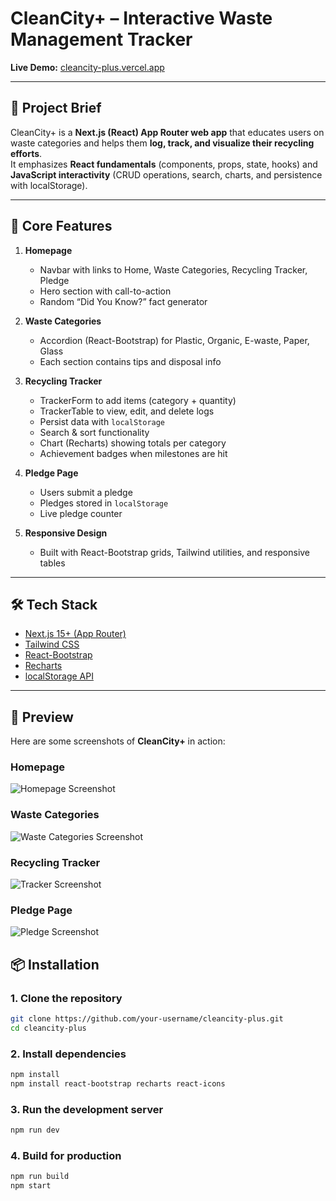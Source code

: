 # CleanCity+ – Interactive Waste Management Tracker

**Live Demo:** [cleancity-plus.vercel.app](https://cleancity-plus.vercel.app/)

---

## 📖 Project Brief

CleanCity+ is a **Next.js (React) App Router web app** that educates users on waste categories and helps them **log, track, and visualize their recycling efforts**.  
It emphasizes **React fundamentals** (components, props, state, hooks) and **JavaScript interactivity** (CRUD operations, search, charts, and persistence with localStorage).

---

## 🎯 Core Features

1. **Homepage**
   - Navbar with links to Home, Waste Categories, Recycling Tracker, Pledge
   - Hero section with call-to-action
   - Random “Did You Know?” fact generator

2. **Waste Categories**
   - Accordion (React-Bootstrap) for Plastic, Organic, E-waste, Paper, Glass
   - Each section contains tips and disposal info

3. **Recycling Tracker**
   - TrackerForm to add items (category + quantity)
   - TrackerTable to view, edit, and delete logs
   - Persist data with `localStorage`
   - Search & sort functionality
   - Chart (Recharts) showing totals per category
   - Achievement badges when milestones are hit

4. **Pledge Page**
   - Users submit a pledge
   - Pledges stored in `localStorage`
   - Live pledge counter

5. **Responsive Design**
   - Built with React-Bootstrap grids, Tailwind utilities, and responsive tables

---

## 🛠️ Tech Stack

- [Next.js 15+ (App Router)](https://nextjs.org/docs/app)
- [Tailwind CSS](https://tailwindcss.com/)
- [React-Bootstrap](https://react-bootstrap.github.io/)
- [Recharts](https://recharts.org/)
- [localStorage API](https://developer.mozilla.org/en-US/docs/Web/API/Window/localStorage)

---

## 📸 Preview

Here are some screenshots of **CleanCity+** in action:

### Homepage

![Homepage Screenshot](./public/screenshots/home.png)

### Waste Categories

![Waste Categories Screenshot](./public/screenshots/categories.png)

### Recycling Tracker

![Tracker Screenshot](./public/screenshots/tracker.png)

### Pledge Page

![Pledge Screenshot](./public/screenshots/pledge.png)

## 📦 Installation

### 1. Clone the repository

```bash
git clone https://github.com/your-username/cleancity-plus.git
cd cleancity-plus
```

### 2. Install dependencies

```bash
npm install
npm install react-bootstrap recharts react-icons
```

### 3. Run the development server

```bash
npm run dev
```

### 4. Build for production

```bash
npm run build
npm start
```
